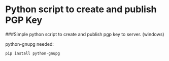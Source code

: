 # Python script to create and publish PGP Key

###Simple python script to create and publish pgp key to server. (windows)

python-gnupg needed:
```python
pip install python-gnupg
```
